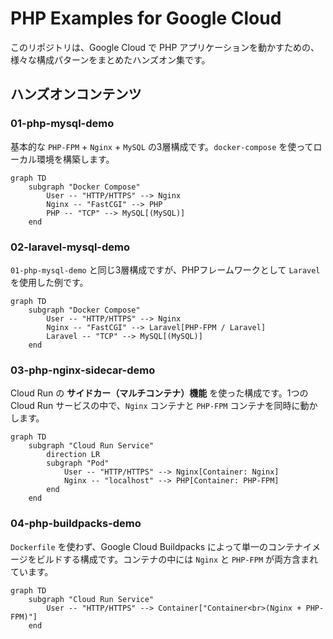 # PHP Examples for Google Cloud

このリポジトリは、Google Cloud で PHP アプリケーションを動かすための、様々な構成パターンをまとめたハンズオン集です。

## ハンズオンコンテンツ

### 01-php-mysql-demo

基本的な `PHP-FPM` + `Nginx` + `MySQL` の3層構成です。`docker-compose` を使ってローカル環境を構築します。

```mermaid
graph TD
    subgraph "Docker Compose"
        User -- "HTTP/HTTPS" --> Nginx
        Nginx -- "FastCGI" --> PHP
        PHP -- "TCP" --> MySQL[(MySQL)]
    end
```

### 02-laravel-mysql-demo

`01-php-mysql-demo` と同じ3層構成ですが、PHPフレームワークとして `Laravel` を使用した例です。

```mermaid
graph TD
    subgraph "Docker Compose"
        User -- "HTTP/HTTPS" --> Nginx
        Nginx -- "FastCGI" --> Laravel[PHP-FPM / Laravel]
        Laravel -- "TCP" --> MySQL[(MySQL)]
    end
```

### 03-php-nginx-sidecar-demo

Cloud Run の **サイドカー（マルチコンテナ）機能** を使った構成です。1つの Cloud Run サービスの中で、`Nginx` コンテナと `PHP-FPM` コンテナを同時に動かします。

```mermaid
graph TD
    subgraph "Cloud Run Service"
        direction LR
        subgraph "Pod"
            User -- "HTTP/HTTPS" --> Nginx[Container: Nginx]
            Nginx -- "localhost" --> PHP[Container: PHP-FPM]
        end
    end
```

### 04-php-buildpacks-demo

`Dockerfile` を使わず、Google Cloud Buildpacks によって単一のコンテナイメージをビルドする構成です。コンテナの中には `Nginx` と `PHP-FPM` が両方含まれています。

```mermaid
graph TD
    subgraph "Cloud Run Service"
        User -- "HTTP/HTTPS" --> Container["Container<br>(Nginx + PHP-FPM)"]
    end
```
